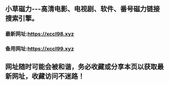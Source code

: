 ## **小草磁力---高清电影、电视剧、软件、番号磁力链接搜索引擎。**
### 最新网址:<a href="https://xccl98.xyz" target="_blank">https://xccl98.xyz</a>
### 备用网址:<a href="https://xccl99.xyz" target="_blank">https://xccl99.xyz</a>
## 网址随时可能会被和谐，务必收藏或分享本页以获取最新网址，收藏访问不迷路！
